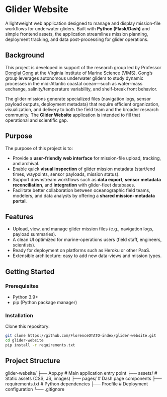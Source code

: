 Glider Website
==============

A lightweight web application designed to manage and display mission-file workflows for underwater gliders. Built with **Python (Flask/Dash)** and simple frontend assets, the application streamlines mission planning, deployment tracking, and data post-processing for glider operations.

Background
----------

This project is developed in support of the research group led by Professor [Donglai Gong](https://www.vims.edu/about/directory/faculty/gong_d.php) at the Virginia Institute of Marine Science (VIMS). Gong’s group leverages autonomous underwater gliders to study dynamic processes in the mid-Atlantic coastal ocean—such as water-mass exchange, salinity/temperature variability, and shelf-break front behavior.

The glider missions generate specialized files (navigation logs, sensor payload outputs, deployment metadata) that require efficient organization, visualization, and delivery to both the field team and the broader research community. The **Glider Website** application is intended to fill that operational and scientific gap.

Purpose
-------

The purpose of this project is to:

* Provide a **user-friendly web interface** for mission-file upload, tracking, and archival.
* Enable quick **visual inspection** of glider mission metadata (start/end times, waypoints, sensor payloads, mission status).
* Support downstream workflows such as **data export**, **sensor metadata reconciliation**, and **integration** with glider-fleet databases.
* Facilitate better collaboration between oceanographic field teams, modelers, and data analysts by offering a **shared mission-metadata portal**.

Features
--------

* Upload, view, and manage glider mission files (e.g., navigation logs, payload summaries).
* A clean UI optimized for marine-operations users (field staff, engineers, scientists).
* Ready for deployment on platforms such as Heroku or other PaaS.
* Extensible architecture: easy to add new data-views and mission types.

Getting Started
---------------

### Prerequisites

* Python 3.9+
* pip (Python package manager)

### Installation

Clone this repository:

```bash
git clone https://github.com/FlorenceOTATO-index/glider-website.git
cd glider-website
pip install -r requirements.txt
```

Project Structure
-----------------
glider-website/
├── App.py # Main application entry point
├── assets/ # Static assets (CSS, JS, images)
├── pages/ # Dash page components
├── requirements.txt # Python dependencies
├── Procfile # Deployment configuration
└── .gitignore

